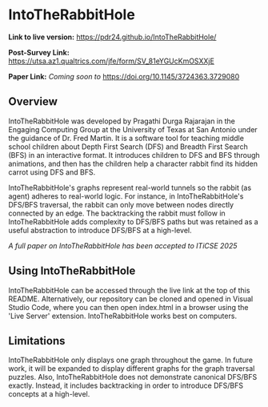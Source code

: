 # IntoTheRabbitHole 

__Link to live version:__ https://pdr24.github.io/IntoTheRabbitHole/

__Post-Survey Link:__  https://utsa.az1.qualtrics.com/jfe/form/SV_81eYGUcKmOSXXjE

__Paper Link:__ *Coming soon to* https://doi.org/10.1145/3724363.3729080


## Overview

IntoTheRabbitHole was developed by Pragathi Durga Rajarajan in the Engaging Computing Group at the University of Texas at San Antonio under the guidance of Dr. Fred Martin. It is a software tool for teaching middle school children about Depth First Search (DFS) and Breadth First Search (BFS) in an interactive format. It introduces children to DFS and BFS through animations, and then has the children help a character rabbit find its hidden carrot using DFS and BFS. 

IntoTheRabbitHole's graphs represent real-world tunnels so the rabbit (as agent) adheres to real-world logic. For instance, in IntoTheRabbitHole's DFS/BFS traversal, the rabbit can only move between nodes directly connected by an edge. The backtracking the rabbit must follow in IntoTheRabbitHole adds complexity to DFS/BFS paths but was retained as a useful abstraction to introduce DFS/BFS at a high-level.

*A full paper on IntoTheRabbitHole has been accepted to ITiCSE 2025*

## Using IntoTheRabbitHole

IntoTheRabbitHole can be accessed through the live link at the top of this README. Alternatively, our repository can be cloned and opened in Visual Studio Code, where you can then open index.html in a browser using the 'Live Server' extension. IntoTheRabbitHole works best on computers.

## Limitations 

IntoTheRabbitHole only displays one graph throughout the game. In future work, it will be expanded to display different graphs for the graph traversal puzzles. Also, IntoTheRabbitHole does not demonstrate canonical DFS/BFS exactly. Instead, it includes backtracking in order to introduce DFS/BFS concepts at a high-level. 
